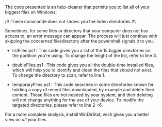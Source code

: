 The code presented is an help-cleaner that permits you to list all of your biggest files on Windows;

/!\ These commande does not shows you the hiden directories /!\

Sometimes, for some files or directory that your computer does not has access to, an error message can appear. The process will just continue with skipping the concerned file/directory after the powershell signals it to you.

- listFiles.ps1 :
This code gives you a list of the 15 bigger directories on the partition you're using. 
To change the lenght of the list, refer to line 3.

- doubleFiles.ps1 : 
This code gives you all the double-time installed files, which will help you to identify and clean the files that should not exist.
To change the directory to scan, refer to line 1.

- temporaryFiles.ps1 :
This code searches in some directories known for holding a copy of recent files downloaded, by example and delete their content.
Those files are not needed by your system, and their deleting will not change anything for the use of your device.
To modify the targeted directories, please refer to line 2->6.

For a more complete analysis, install WinDirStat, wich gives you a better view on *all* your files.
